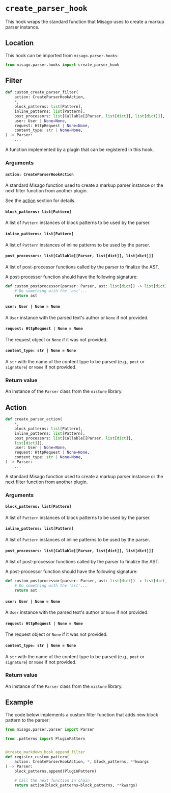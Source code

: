 # `create_parser_hook`

This hook wraps the standard function that Misago uses to create a markup parser instance.


## Location

This hook can be imported from `misago.parser.hooks`:

```python
from misago.parser.hooks import create_parser_hook
```


## Filter

```python
def custom_create_parser_filter(
    action: CreateParserHookAction,
    *,
    block_patterns: list[Pattern],
    inline_patterns: list[Pattern],
    post_processors: list[Callable[[Parser, list[dict]], list[dict]]],
    user: User | None=None,
    request: HttpRequest | None=None,
    content_type: str | None=None,
) -> Parser:
    ...
```

A function implemented by a plugin that can be registered in this hook.


### Arguments

#### `action: CreateParserHookAction`

A standard Misago function used to create a markup parser instance or the next filter function from another plugin.

See the [action](#action) section for details.


#### `block_patterns: list[Pattern]`

A list of `Pattern` instances of block patterns to be used by the parser.


#### `inline_patterns: list[Pattern]`

A list of `Pattern` instances of inline patterns to be used by the parser.


#### `post_processors: list[Callable[[Parser, list[dict]], list[dict]]]`

A list of post-processor functions called by the parser to finalize the AST.

A post-processor function should have the following signature:

```python
def custom_postprocessor(parser: Parser, ast: list[dict]) -> list[dict]:
    # Do something with the 'ast'...
    return ast
```


#### `user: User | None = None`

A `User` instance with the parsed text's author or `None` if not provided.


#### `request: HttpRequest | None = None`

The request object or `None` if it was not provided.


#### `content_type: str | None = None`

A `str` with the name of the content type to be parsed (e.g., `post` or `signature`) or `None` if not provided.


### Return value

An instance of the `Parser` class from the `mistune` library.


## Action

```python
def create_parser_action(
    *,
    block_patterns: list[Pattern],
    inline_patterns: list[Pattern],
    post_processors: list[Callable[[Parser, list[dict]],
    list[dict]]],
    user: User | None=None,
    request: HttpRequest | None=None,
    content_type: str | None=None,
) -> Parser:
    ...
```

A standard Misago function used to create a markup parser instance or the next filter function from another plugin.


### Arguments

#### `block_patterns: list[Pattern]`

A list of `Pattern` instances of block patterns to be used by the parser.


#### `inline_patterns: list[Pattern]`

A list of `Pattern` instances of inline patterns to be used by the parser.


#### `post_processors: list[Callable[[Parser, list[dict]], list[dict]]]`

A list of post-processor functions called by the parser to finalize the AST.

A post-processor function should have the following signature:

```python
def custom_postprocessor(parser: Parser, ast: list[dict]) -> list[dict]:
    # Do something with the 'ast'...
    return ast
```


#### `user: User | None = None`

A `User` instance with the parsed text's author or `None` if not provided.


#### `request: HttpRequest | None = None`

The request object or `None` if it was not provided.


#### `content_type: str | None = None`

A `str` with the name of the content type to be parsed (e.g., `post` or `signature`) or `None` if not provided.


### Return value

An instance of the `Parser` class from the `mistune` library.


## Example

The code below implements a custom filter function that adds new block pattern to the parser:

```python
from misago.parser.parser import Parser

from .patterns import PluginPattern


@create_markdown_hook.append_filter
def register_custom_pattern(
    action: CreateParserHookAction, *, block_patterns, **kwargs
) -> Parser:
    block_patterns.append(PluginPattern)

    # Call the next function in chain
    return action(block_patterns=block_patterns, **kwargs)
```